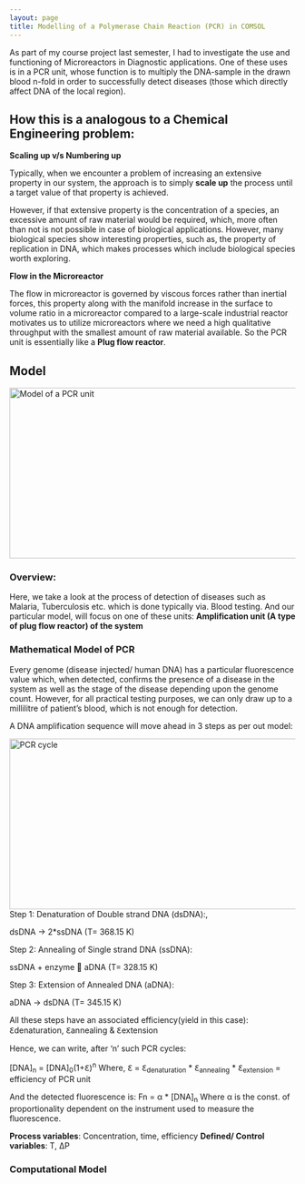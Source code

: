 ```yaml
---
layout: page
title: Modelling of a Polymerase Chain Reaction (PCR) in COMSOL
---
```


As part of my course project last semester, I had to investigate the use and functioning of Microreactors in Diagnostic applications. 
One of these uses is in a PCR unit, whose function is to multiply the DNA-sample in the drawn blood n-fold in order to successfully detect
diseases (those which directly affect DNA of the local region).

## How this is a analogous to a Chemical Engineering problem: 

**Scaling up v/s Numbering up**

Typically, when we encounter a problem of increasing an extensive property in our system, the approach is to simply **scale up** the process until a target value of that property is achieved.

However, if that extensive property is the concentration of a species, an excessive amount of raw material would be required, which, more often than not is not possible in case of biological applications.
However, many biological species show interesting properties, such as, the property of replication in DNA, which makes processes which include biological species worth exploring. 

**Flow in the Microreactor**

The flow in microreactor is governed by viscous forces rather than inertial forces, this property along with the manifold increase in the surface to volume ratio in a microreactor compared to a large-scale industrial reactor motivates us to utilize microreactors where we need a high qualitative throughput with the smallest amount of raw material available. So the PCR unit is essentially like a **Plug flow reactor**.

## Model

<img src="model.jpg" alt="Model of a PCR unit" width="600" height="300">

### Overview:

Here, we take a look at the process of detection of diseases such as Malaria, Tuberculosis etc. which is done typically via. Blood testing.  And our particular model, will focus on one of these units: **Amplification unit (A type of plug flow reactor) of the system**


### Mathematical Model of PCR

Every genome (disease injected/ human DNA) has a particular fluorescence value which, when detected, confirms the presence of a disease in the system as well as the stage of the disease depending upon the genome count. However, for all practical testing purposes, we can only draw up to a millilitre of patient’s blood, which is not enough for detection. <br/>

A DNA amplification sequence will move ahead in 3 steps as per out model: <br/>

<img src="model.jpg" alt="PCR cycle" width="600" height="300">
Step 1: Denaturation of Double strand DNA (dsDNA):,<br/>

   dsDNA -> 2*ssDNA (T= 368.15 K) <br/>
      
Step 2: Annealing of Single strand DNA (ssDNA):<br/>
     
   ssDNA + enzyme  aDNA (T= 328.15 K) <br/>

Step 3: Extension of Annealed DNA (aDNA):<br/>
    
   aDNA -> dsDNA (T= 345.15 K) <br/>
      
All these steps have an associated efficiency(yield in this case): 
Ꜫdenaturation, Ꜫannealing & Ꜫextension <br/>

Hence, we can write, after ‘n’ such PCR cycles: <br/>

[DNA]<sub>n</sub> = [DNA]<sub>0</sub>(1+Ꜫ)<sup>n</sup>      Where, Ꜫ = Ꜫ<sub>denaturation</sub> * Ꜫ<sub>annealing</sub> * Ꜫ<sub>extension</sub> = efficiency of PCR unit <br/>


And the detected fluorescence is:  Fn = α * [DNA]<sub>n</sub>   Where α is the const. of proportionality dependent on the instrument used to measure the fluorescence. <br/>


**Process variables**: Concentration, time, efficiency          **Defined/ Control variables**: T, ΔP

### Computational Model

